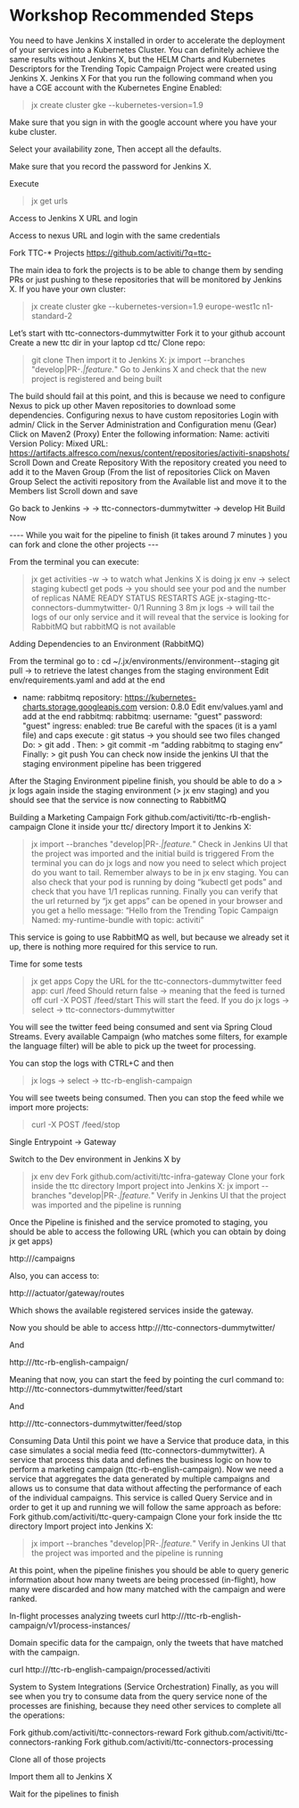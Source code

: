 # Workshop Recommended Steps
You need to have Jenkins X installed in order to accelerate the deployment of your services into a Kubernetes Cluster. You can definitely achieve the same results without Jenkins X, but the HELM Charts and Kubernetes Descriptors for the Trending Topic Campaign Project were created using Jenkins X. 
Jenkins X
For that you run the following command when you have a CGE account with the Kubernetes Engine Enabled:

> jx create cluster gke --kubernetes-version=1.9


Make sure that you sign in with the google account where you have your kube cluster.

Select your availability zone, Then accept all the defaults. 

Make sure that you record the password for Jenkins X.


Execute

> jx get urls

Access to Jenkins X URL and login

Access to nexus URL and login with the same credentials

Fork TTC-* Projects
https://github.com/activiti/?q=ttc-
 
 
The main idea to fork the projects is to be able to change them by sending PRs or just pushing to these repositories that will be monitored by Jenkins X.
If you have your own cluster:
> jx create cluster gke --kubernetes-version=1.9
> europe-west1c
> n1-standard-2


 
Let’s start with ttc-connectors-dummytwitter
Fork it to your github account
Create a new ttc dir in your laptop
cd ttc/
Clone repo:  
> git clone <URL>
Then import it to Jenkins X: 
> jx import --branches "develop|PR-.*|feature.*"
Go to Jenkins X and check that the new project is registered and being built

The build should fail at this point, and this is because we need to configure Nexus to pick up other Maven repositories to download some dependencies. 
Configuring nexus to have custom repositories
Login with admin/<jenkinsx pass>
Click in the Server Administration and Configuration menu (Gear)
Click on Maven2 (Proxy)
Enter the following information:
Name: activiti
Version Policy: Mixed
URL: https://artifacts.alfresco.com/nexus/content/repositories/activiti-snapshots/
Scroll Down and Create Repository
With the repository created you need to add it to the Maven Group (From the list of repositories
Click on Maven Group
Select the activiti repository from the Available list and move it to the Members list
Scroll down and save

Go back to Jenkins -> <Your User> -> ttc-connectors-dummytwitter -> develop
Hit Build Now

---- While you wait for the pipeline to finish (it takes around 7 minutes ) you can fork and clone the other projects --- 

From the terminal you can execute:
> jx get activities -w -> to watch what Jenkins X is doing
> jx env -> select staging
> kubectl get pods -> you should see your pod and the number of replicas
NAME                                                      READY     STATUS    RESTARTS   AGE
jx-staging-ttc-connectors-dummytwitter-<hash>   0/1       Running   3          8m
> jx logs -> will tail the logs of our only service and it will reveal that the service is looking for RabbitMQ but rabbitMQ is not available

Adding Dependencies to an Environment (RabbitMQ)

From the terminal go to :
cd ~/.jx/environments/<github user>/environment-<env name>-staging
git pull -> to retrieve the latest changes from the staging environment
Edit env/requirements.yaml and add at the end
- name: rabbitmq
  repository: https://kubernetes-charts.storage.googleapis.com
  version: 0.8.0
Edit env/values.yaml and add at the end
rabbitmq:
  rabbitmq:
    username: "guest"
    password: "guest"
  ingress:
    enabled: true
Be careful with the spaces (it is a yaml file) and caps
execute : git status -> you should see two files changed
Do: > git add .
Then: > git commit -m “adding rabbitmq to staging env”
Finally: > git push
You can check now inside the jenkins UI that the staging environment pipeline has been triggered


After the Staging Environment pipeline finish, you should be able to do a > jx logs again inside the staging environment (> jx env staging) and you should see that the service is now connecting to RabbitMQ

Building a Marketing Campaign
Fork github.com/activiti/ttc-rb-english-campaign
Clone it inside your ttc/ directory
Import it to Jenkins X: 
> jx import --branches "develop|PR-.*|feature.*"
Check in Jenkins UI that the project was imported and the initial build is triggered
From the terminal you can do jx logs and now you need to select which project do you want to tail. Remember always to be in jx env staging. 
You can also check that your pod is running by doing “kubectl get pods” and check that you have 1/1 replicas running. 
Finally you can verify that the url returned by “jx get apps” can be opened in your browser and you get a hello message: “Hello from the Trending Topic Campaign Named: my-runtime-bundle with topic: activiti”

This service is going to use RabbitMQ as well, but because we already set it up, there is nothing more required for this service to run. 

Time for some tests
> jx get apps
 Copy the URL for the ttc-connectors-dummytwitter feed app: 
> curl <url>/feed
Should return false -> meaning that the feed is turned off
> curl -X POST <url>/feed/start
This will start the feed. If you do 
> jx logs -> select -> ttc-connectors-dummytwitter

You will see the twitter feed being consumed and sent via Spring Cloud Streams. Every available Campaign (who matches some filters, for example the language filter) will be able to pick up the tweet for processing. 

You can stop the logs with CTRL+C and then 
> jx logs -> select -> ttc-rb-english-campaign

You will see tweets being consumed. Then you can stop the feed while we import more projects:

> curl -X POST <url>/feed/stop

Single Entrypoint ->  Gateway


Switch to the Dev environment in Jenkins X by
> jx env dev
Fork github.com/activiti/ttc-infra-gateway
Clone your fork inside the ttc directory
Import project into Jenkins X:
> jx import --branches "develop|PR-.*|feature.*"
Verify in Jenkins UI that the project was imported and the pipeline is running

Once the Pipeline is finished and the service promoted to staging, you should be able to access the following URL (which you can obtain by doing jx get apps)


http://<Gateway App URL>/campaigns

Also, you can access to: 


http://<Gateway App URL>/actuator/gateway/routes


Which shows the available registered services inside the gateway. 

Now you should be able to access
http://<Gateway App URL>/ttc-connectors-dummytwitter/

And

http://<Gateway App URL>/ttc-rb-english-campaign/

Meaning that now, you can start the feed by pointing the curl command to:
http://<Gateway App URL>/ttc-connectors-dummytwitter/feed/start

And 

http://<Gateway App URL>/ttc-connectors-dummytwitter/feed/stop

Consuming Data
Until this point we have a Service that produce data, in this case simulates a social media feed (ttc-connectors-dummytwitter). A service that process this data and defines the business logic on how to perform a marketing campaign (ttc-rb-english-campaign). Now we need a service that aggregates the data generated by multiple campaigns and allows us to consume that data without affecting the performance of each of the individual campaigns. 
This service is called Query Service and in order to get it up and running we will follow the same approach as before:
Fork github.com/activiti/ttc-query-campaign
Clone your fork inside the ttc directory
Import project into Jenkins X:
> jx import --branches "develop|PR-.*|feature.*"
Verify in Jenkins UI that the project was imported and the pipeline is running
 

At this point, when the pipeline finishes you should be able to query generic information about how many tweets are being processed (in-flight), how many were discarded and how many matched with the campaign and were ranked. 

In-flight processes analyzing tweets
curl http://<Gateway App URL>/ttc-rb-english-campaign/v1/process-instances/

Domain specific data for the campaign, only the tweets that have matched with the campaign. 

curl http://<Gateway App URL>/ttc-rb-english-campaign/processed/activiti


System to System Integrations (Service Orchestration)
Finally, as you will see when you try to consume data from the query service none of the processes are finishing, because they need other services to complete all the operations:

Fork github.com/activiti/ttc-connectors-reward
Fork github.com/activiti/ttc-connectors-ranking
Fork github.com/activiti/ttc-connectors-processing

Clone all of those projects

Import them all to Jenkins X

Wait for the pipelines to finish
